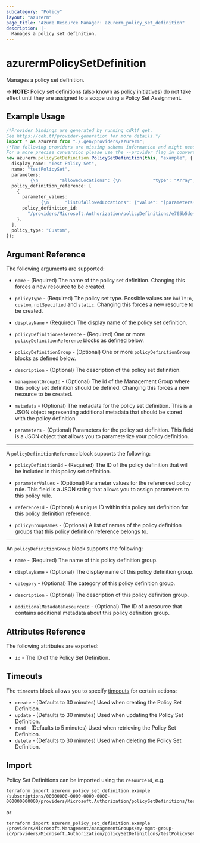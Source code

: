 ```yaml
---
subcategory: "Policy"
layout: "azurerm"
page_title: "Azure Resource Manager: azurerm_policy_set_definition"
description: |-
  Manages a policy set definition.
---
```


# azurermPolicySetDefinition

Manages a policy set definition.

\-> **NOTE:**  Policy set definitions (also known as policy initiatives) do not take effect until they are assigned to a scope using a Policy Set Assignment.

## Example Usage

```typescript
/*Provider bindings are generated by running cdktf get.
See https://cdk.tf/provider-generation for more details.*/
import * as azurerm from "./.gen/providers/azurerm";
/*The following providers are missing schema information and might need manual adjustments to synthesize correctly: azurerm.
For a more precise conversion please use the --provider flag in convert.*/
new azurerm.policySetDefinition.PolicySetDefinition(this, "example", {
  display_name: "Test Policy Set",
  name: "testPolicySet",
  parameters:
    '    {\n        "allowedLocations": {\n            "type": "Array",\n            "metadata": {\n                "description": "The list of allowed locations for resources.",\n                "displayName": "Allowed locations",\n                "strongType": "location"\n            }\n        }\n    }\n',
  policy_definition_reference: [
    {
      parameter_values:
        '    {\n      "listOfAllowedLocations": {"value": "[parameters(\'allowedLocations\')]"}\n    }\n',
      policy_definition_id:
        "/providers/Microsoft.Authorization/policyDefinitions/e765b5de-1225-4ba3-bd56-1ac6695af988",
    },
  ],
  policy_type: "Custom",
});

```

## Argument Reference

The following arguments are supported:

*   `name` - (Required) The name of the policy set definition. Changing this forces a new resource to be created.

*   `policyType` - (Required) The policy set type. Possible values are `builtIn`, `custom`, `notSpecified` and `static`. Changing this forces a new resource to be created.

*   `displayName` - (Required) The display name of the policy set definition.

*   `policyDefinitionReference` - (Required) One or more `policyDefinitionReference` blocks as defined below.

*   `policyDefinitionGroup` - (Optional) One or more `policyDefinitionGroup` blocks as defined below.

*   `description` - (Optional) The description of the policy set definition.

*   `managementGroupId` - (Optional) The id of the Management Group where this policy set definition should be defined. Changing this forces a new resource to be created.

*   `metadata` - (Optional) The metadata for the policy set definition. This is a JSON object representing additional metadata that should be stored with the policy definition.

*   `parameters` - (Optional) Parameters for the policy set definition. This field is a JSON object that allows you to parameterize your policy definition.

***

A `policyDefinitionReference` block supports the following:

*   `policyDefinitionId` - (Required) The ID of the policy definition that will be included in this policy set definition.

*   `parameterValues` - (Optional) Parameter values for the referenced policy rule. This field is a JSON string that allows you to assign parameters to this policy rule.

*   `referenceId` - (Optional) A unique ID within this policy set definition for this policy definition reference.

*   `policyGroupNames` - (Optional) A list of names of the policy definition groups that this policy definition reference belongs to.

***

An `policyDefinitionGroup` block supports the following:

*   `name` - (Required) The name of this policy definition group.

*   `displayName` - (Optional) The display name of this policy definition group.

*   `category` - (Optional) The category of this policy definition group.

*   `description` - (Optional) The description of this policy definition group.

*   `additionalMetadataResourceId` - (Optional) The ID of a resource that contains additional metadata about this policy definition group.

## Attributes Reference

The following attributes are exported:

* `id` - The ID of the Policy Set Definition.

## Timeouts

The `timeouts` block allows you to specify [timeouts](https://www.terraform.io/language/resources/syntax#operation-timeouts) for certain actions:

* `create` - (Defaults to 30 minutes) Used when creating the Policy Set Definition.
* `update` - (Defaults to 30 minutes) Used when updating the Policy Set Definition.
* `read` - (Defaults to 5 minutes) Used when retrieving the Policy Set Definition.
* `delete` - (Defaults to 30 minutes) Used when deleting the Policy Set Definition.

## Import

Policy Set Definitions can be imported using the `resourceId`, e.g.

```console
terraform import azurerm_policy_set_definition.example /subscriptions/00000000-0000-0000-0000-000000000000/providers/Microsoft.Authorization/policySetDefinitions/testPolicySet
```

or

```console
terraform import azurerm_policy_set_definition.example /providers/Microsoft.Management/managementGroups/my-mgmt-group-id/providers/Microsoft.Authorization/policySetDefinitions/testPolicySet
```
